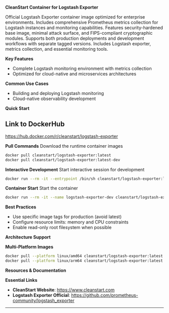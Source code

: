 **CleanStart Container for Logstash Exporter**

Official Logstash Exporter container image optimized for enterprise environments. Includes comprehensive Prometheus metrics collection for Logstash instances and monitoring capabilities. Features security-hardened base image, minimal attack surface, and FIPS-compliant cryptographic modules. Supports both production deployments and development workflows with separate tagged versions. Includes Logstash exporter, metrics collection, and essential monitoring tools.

**Key Features**
* Complete Logstash monitoring environment with metrics collection
* Optimized for cloud-native and microservices architectures

**Common Use Cases**
* Building and deploying Logstash monitoring
* Cloud-native observability development

**Quick Start**

## Link to DockerHub 

https://hub.docker.com/r/cleanstart/logstash-exporter

**Pull Commands**
Download the runtime container images

```bash
docker pull cleanstart/logstash-exporter:latest
docker pull cleanstart/logstash-exporter:latest-dev
```

**Interactive Development**
Start interactive session for development

```bash
docker run --rm -it --entrypoint /bin/sh cleanstart/logstash-exporter:latest-dev
```

**Container Start**
Start the container
```bash
docker run --rm -it --name logstash-exporter-dev cleanstart/logstash-exporter:latest
```

**Best Practices**
* Use specific image tags for production (avoid latest)
* Configure resource limits: memory and CPU constraints
* Enable read-only root filesystem when possible

**Architecture Support**

**Multi-Platform Images**

```bash
docker pull --platform linux/amd64 cleanstart/logstash-exporter:latest
docker pull --platform linux/arm64 cleanstart/logstash-exporter:latest
```

**Resources & Documentation**

**Essential Links**
* **CleanStart Website**: https://www.cleanstart.com
* **Logstash Exporter Official**: https://github.com/prometheus-community/logstash_exporter

---